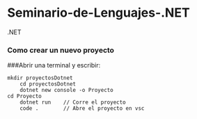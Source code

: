 # Seminario-de-Lenguajes-.NET
.NET

### Como crear un nuevo proyecto
###Abrir una terminal y escribir:

	mkdir proyectosDotnet
    	cd proyectosDotnet
    	dotnet new console -o Proyecto
   	cd Proyecto
    	dotnet run    // Corre el proyecto
    	code .        // Abre el proyecto en vsc
